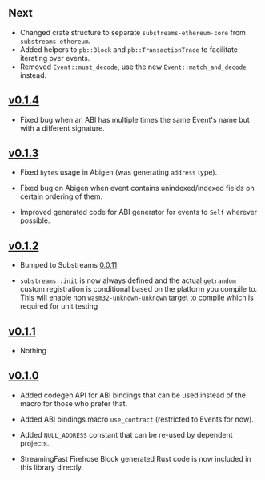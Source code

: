 
## Next

* Changed crate structure to separate `substreams-ethereum-core` from `substreams-ethereum`.
* Added helpers to `pb::Block` and `pb::TransactionTrace` to facilitate iterating over events.
* Removed `Event::must_decode`, use the new `Event::match_and_decode` instead.

## [v0.1.4](https://github.com/streamingfast/substreams-ethereum/releases/tag/0.1.4)

* Fixed bug when an ABI has multiple times the same Event's name but with a different signature.

## [v0.1.3](https://github.com/streamingfast/substreams-ethereum/releases/tag/0.1.3)

* Fixed `bytes` usage in Abigen (was generating `address` type).

* Fixed bug on Abigen when event contains unindexed/indexed fields on certain ordering of them.

* Improved generated code for ABI generator for events to `Self` wherever possible.

## [v0.1.2](https://github.com/streamingfast/substreams-ethereum/releases/tag/0.1.2)

* Bumped to Substreams [0.0.11](https://github.com/streamingfast/substreams/releases/tag/v0.0.11).

* `substreams::init` is now always defined and the actual `getrandom` custom registration is conditional based on the platform you compile to. This will enable non `wasm32-unknown-unknown` target to compile which is required for unit testing

## [v0.1.1](https://github.com/streamingfast/substreams-ethereum/releases/tag/0.1.1)

* Nothing

## [v0.1.0](https://github.com/streamingfast/substreams-ethereum/releases/tag/0.1.0)

* Added codegen API for ABI bindings that can be used instead of the macro for those who prefer that.

* Added ABI bindings macro `use_contract` (restricted to Events for now).

* Added `NULL_ADDRESS` constant that can be re-used by dependent projects.

* StreamingFast Firehose Block generated Rust code is now included in this library directly.
